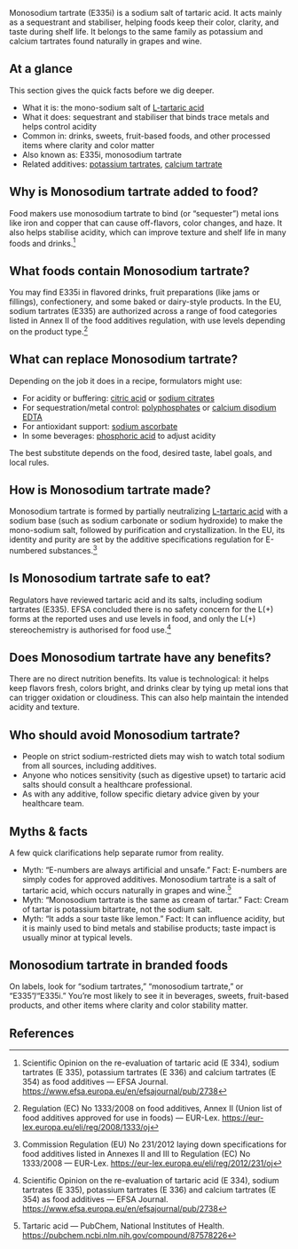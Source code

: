 Monosodium tartrate (E335i) is a sodium salt of tartaric acid. It acts mainly as a sequestrant and stabiliser, helping foods keep their color, clarity, and taste during shelf life. It belongs to the same family as potassium and calcium tartrates found naturally in grapes and wine.

<!--more-->

## At a glance
This section gives the quick facts before we dig deeper.

- What it is: the mono-sodium salt of [L-tartaric acid](/e334-l-tartaric-acid)
- What it does: sequestrant and stabiliser that binds trace metals and helps control acidity
- Common in: drinks, sweets, fruit-based foods, and other processed items where clarity and color matter
- Also known as: E335i, monosodium tartrate
- Related additives: [potassium tartrates](/e336-potassium-tartrates), [calcium tartrate](/e354-calcium-tartrate)

## Why is Monosodium tartrate added to food?
Food makers use monosodium tartrate to bind (or “sequester”) metal ions like iron and copper that can cause off-flavors, color changes, and haze. It also helps stabilise acidity, which can improve texture and shelf life in many foods and drinks.[^1]

## What foods contain Monosodium tartrate?
You may find E335i in flavored drinks, fruit preparations (like jams or fillings), confectionery, and some baked or dairy-style products. In the EU, sodium tartrates (E335) are authorized across a range of food categories listed in Annex II of the food additives regulation, with use levels depending on the product type.[^3]

## What can replace Monosodium tartrate?
Depending on the job it does in a recipe, formulators might use:
- For acidity or buffering: [citric acid](/e330-citric-acid) or [sodium citrates](/e331-sodium-citrates)
- For sequestration/metal control: [polyphosphates](/e452-polyphosphates) or [calcium disodium EDTA](/e385-calcium-disodium-ethylenediaminetetraacetate)
- For antioxidant support: [sodium ascorbate](/e301-sodium-ascorbate)
- In some beverages: [phosphoric acid](/e338-phosphoric-acid) to adjust acidity

The best substitute depends on the food, desired taste, label goals, and local rules.

## How is Monosodium tartrate made?
Monosodium tartrate is formed by partially neutralizing [L-tartaric acid](/e334-l-tartaric-acid) with a sodium base (such as sodium carbonate or sodium hydroxide) to make the mono-sodium salt, followed by purification and crystallization. In the EU, its identity and purity are set by the additive specifications regulation for E-numbered substances.[^2]

## Is Monosodium tartrate safe to eat?
Regulators have reviewed tartaric acid and its salts, including sodium tartrates (E335). EFSA concluded there is no safety concern for the L(+) forms at the reported uses and use levels in food, and only the L(+) stereochemistry is authorised for food use.[^1]

## Does Monosodium tartrate have any benefits?
There are no direct nutrition benefits. Its value is technological: it helps keep flavors fresh, colors bright, and drinks clear by tying up metal ions that can trigger oxidation or cloudiness. This can also help maintain the intended acidity and texture.

## Who should avoid Monosodium tartrate?
- People on strict sodium-restricted diets may wish to watch total sodium from all sources, including additives.
- Anyone who notices sensitivity (such as digestive upset) to tartaric acid salts should consult a healthcare professional.
- As with any additive, follow specific dietary advice given by your healthcare team.

## Myths & facts
A few quick clarifications help separate rumor from reality.
- Myth: “E-numbers are always artificial and unsafe.” Fact: E-numbers are simply codes for approved additives. Monosodium tartrate is a salt of tartaric acid, which occurs naturally in grapes and wine.[^4]
- Myth: “Monosodium tartrate is the same as cream of tartar.” Fact: Cream of tartar is potassium bitartrate, not the sodium salt.
- Myth: “It adds a sour taste like lemon.” Fact: It can influence acidity, but it is mainly used to bind metals and stabilise products; taste impact is usually minor at typical levels.

## Monosodium tartrate in branded foods
On labels, look for “sodium tartrates,” “monosodium tartrate,” or “E335”/“E335i.” You’re most likely to see it in beverages, sweets, fruit-based products, and other items where clarity and color stability matter.

## References
[^1]: Scientific Opinion on the re-evaluation of tartaric acid (E 334), sodium tartrates (E 335), potassium tartrates (E 336) and calcium tartrates (E 354) as food additives — EFSA Journal. https://www.efsa.europa.eu/en/efsajournal/pub/2738
[^2]: Commission Regulation (EU) No 231/2012 laying down specifications for food additives listed in Annexes II and III to Regulation (EC) No 1333/2008 — EUR-Lex. https://eur-lex.europa.eu/eli/reg/2012/231/oj
[^3]: Regulation (EC) No 1333/2008 on food additives, Annex II (Union list of food additives approved for use in foods) — EUR-Lex. https://eur-lex.europa.eu/eli/reg/2008/1333/oj
[^4]: Tartaric acid — PubChem, National Institutes of Health. https://pubchem.ncbi.nlm.nih.gov/compound/87578226
